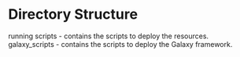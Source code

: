 # Directory Structure 

running scripts - contains the scripts to deploy the resources. 
galaxy_scripts - contains the scripts to deploy the Galaxy framework.
